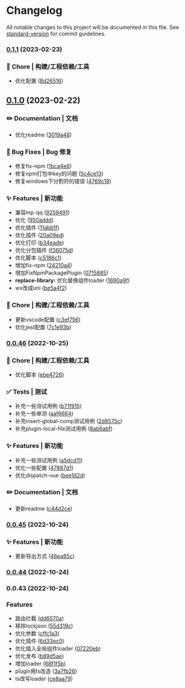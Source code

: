 # Changelog

All notable changes to this project will be documented in this file. See [standard-version](https://github.com/conventional-changelog/standard-version) for commit guidelines.

### [0.1.1](https://github.com/novlan1/uni-plugin-light/compare/v0.1.0...v0.1.1) (2023-02-23)


### 🚀 Chore | 构建/工程依赖/工具

* 优化配置 ([8d26516](https://github.com/novlan1/uni-plugin-light/commit/8d26516b9cce1d8e59bf3603b9cb185686d47d09))

## [0.1.0](https://github.com/novlan1/uni-plugin-light/compare/v0.0.46...v0.1.0) (2023-02-22)


### ✏️ Documentation | 文档

* 优化readme ([3019a48](https://github.com/novlan1/uni-plugin-light/commit/3019a48edf1da77742622e99d5534af4b46f30d9))


### 🐛 Bug Fixes | Bug 修复

* 修复fix-npm ([1bca4e6](https://github.com/novlan1/uni-plugin-light/commit/1bca4e627cfa747e20fed21fa607d95b01197039))
* 修复npm打包中key的问题 ([5c4ce13](https://github.com/novlan1/uni-plugin-light/commit/5c4ce13adc6ddfe3fc4e463ce1b44f27314a90b5))
* 修复windows下分割符的错误 ([4769c19](https://github.com/novlan1/uni-plugin-light/commit/4769c198366f9e753919d484cdb2cf00d2d9bda4))


### ✨ Features | 新功能

* 兼容mp-qq ([9259491](https://github.com/novlan1/uni-plugin-light/commit/92594910f4cba10d32a671e20df1db871bd3e0d4))
* 优化 ([950addd](https://github.com/novlan1/uni-plugin-light/commit/950addd4c6a1efdf7994c44623326221b69e28af))
* 优化插件 ([11abb1f](https://github.com/novlan1/uni-plugin-light/commit/11abb1f704ef14114b9528633787a1a23fe2bc2d))
* 优化插件 ([20a09ed](https://github.com/novlan1/uni-plugin-light/commit/20a09ed0c7e7c73821654d64b8db5c8b0f28526d))
* 优化打印 ([b34eade](https://github.com/novlan1/uni-plugin-light/commit/b34eadeb5836132f73dfdc23fbd9632506efc172))
* 优化分包插件 ([f36075d](https://github.com/novlan1/uni-plugin-light/commit/f36075d43c9e1d9f2bd3a278028a2847b30e511b))
* 优化脚本 ([c5186c1](https://github.com/novlan1/uni-plugin-light/commit/c5186c127dcff0686474776485863fa29620f5e3))
* 增加fix-npm ([24210a4](https://github.com/novlan1/uni-plugin-light/commit/24210a478f744d4b94b1cbf14d31a938adceefc9))
* 增加FixNpmPackagePlugin ([0715885](https://github.com/novlan1/uni-plugin-light/commit/0715885a33b287b2934c0b66e3ffcaed431dd361))
* **replace-library:** 优化替换组件loader ([1690a9f](https://github.com/novlan1/uni-plugin-light/commit/1690a9ff4cfe3612e85ca6b98f26677496933ea6))
* wx改成uni ([be5a4f2](https://github.com/novlan1/uni-plugin-light/commit/be5a4f20c1661958e66ffd20da690555c5d256fa))


### 🚀 Chore | 构建/工程依赖/工具

* 更新vscode配置 ([c3ef756](https://github.com/novlan1/uni-plugin-light/commit/c3ef7569340feda65c4870385ac1196893f5cf39))
* 优化jest配置 ([7c1e93b](https://github.com/novlan1/uni-plugin-light/commit/7c1e93b18bb4edb4560a5974872b65fb0025b6f0))

### [0.0.46](https://github.com/novlan1/uni-plugin-light/compare/v0.0.45...v0.0.46) (2022-10-25)


### 🚀 Chore | 构建/工程依赖/工具

* 优化脚本 ([ebe4726](https://github.com/novlan1/uni-plugin-light/commit/ebe4726020fc3e682b9e5b35a0e6e9ed7f705fe9))


### ✅ Tests | 测试

* 补充一些测试用例 ([b71f915](https://github.com/novlan1/uni-plugin-light/commit/b71f915f4877280c007fad8d800ac72ce2bd94d5))
* 补充一些单测 ([aaf6664](https://github.com/novlan1/uni-plugin-light/commit/aaf66643ed48436dc6a36ff81077b14458ec70eb))
* 补充insert-global-comp测试用例 ([2d8575c](https://github.com/novlan1/uni-plugin-light/commit/2d8575cbbaa14f1178343016b1f3a8c839bcdbbb))
* 补充plugin-local-file测试用例 ([8ab6abf](https://github.com/novlan1/uni-plugin-light/commit/8ab6abf573ac18382f5bd55c20aebeaeb0884e57))


### ✨ Features | 新功能

* 补充一些测试用例 ([a5dcd11](https://github.com/novlan1/uni-plugin-light/commit/a5dcd117a9d7675091f3f8168ea162f4087e2baf))
* 优化一些配置 ([47887d1](https://github.com/novlan1/uni-plugin-light/commit/47887d1d587caec554de8c814ac29c5ec3451715))
* 优化dispatch-vue ([bee1d2d](https://github.com/novlan1/uni-plugin-light/commit/bee1d2d6427e7f05e07ef319cfab6c5297ff61f9))


### ✏️ Documentation | 文档

* 更新readme ([c44d2ce](https://github.com/novlan1/uni-plugin-light/commit/c44d2ce062a732d16773a13f3b0c5135b2bbcffc))

### [0.0.45](https://github.com/novlan1/uni-plugin-light/compare/v0.0.44...v0.0.45) (2022-10-24)


### ✨ Features | 新功能

* 更新导出方式 ([46ea85c](https://github.com/novlan1/uni-plugin-light/commit/46ea85c435dd346f96f8c2583c37a09d387fc15b))

### [0.0.44](https://github.com/novlan1/uni-plugin-light/compare/v0.0.43...v0.0.44) (2022-10-24)

### 0.0.43 (2022-10-24)


### Features

* 路由拦截 ([dd6570a](https://github.com/novlan1/uni-plugin-light/commit/dd6570a2d4b0adde16d6310d7eb2544d16a21692))
* 移除lockjson ([55d319c](https://github.com/novlan1/uni-plugin-light/commit/55d319cf583b6ddacf3bc59b2dbaacdbd2ed86e9))
* 优化参数 ([cffc1a3](https://github.com/novlan1/uni-plugin-light/commit/cffc1a3144220fe6eec797de4c908637673873bf))
* 优化插件 ([6d33ec0](https://github.com/novlan1/uni-plugin-light/commit/6d33ec090698da56bdcb9bb1d5b0a4a9787931e4))
* 优化插入全局组件loader ([07220eb](https://github.com/novlan1/uni-plugin-light/commit/07220eb38bbb9196237f6a8016b319d5cbe574af))
* 优化发布 ([b89d5ae](https://github.com/novlan1/uni-plugin-light/commit/b89d5aefce252a03038a52ad8ee2d3a2be75d69a))
* 增加loader ([68f1f5b](https://github.com/novlan1/uni-plugin-light/commit/68f1f5b5a09c6208909bc8671496961408471d58))
* plugin用ts改造 ([3a7fb26](https://github.com/novlan1/uni-plugin-light/commit/3a7fb26388b13665bfb3a363854a61bf1074c7c3))
* ts改写loader ([ce8aa79](https://github.com/novlan1/uni-plugin-light/commit/ce8aa79d97540d23680ca63d2cc32d6b3217da46))
